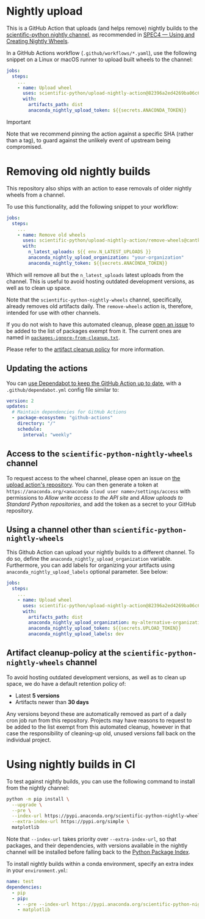 # Nightly upload

This is a GitHub Action that uploads (and helps remove) nightly builds to
the [scientific-python nightly channel][], as recommended in
[SPEC4 — Using and Creating Nightly Wheels][].

In a GitHub Actions workflow (`.github/workflows/*.yaml`), use the
following snippet on a Linux or macOS runner to upload built wheels to the
channel:

```yml
jobs:
  steps:
    ...
    - name: Upload wheel
      uses: scientific-python/upload-nightly-action@82396a2ed4269ba06c6b2988bb4fd568ef3c3d6b # 0.6.1
      with:
        artifacts_path: dist
        anaconda_nightly_upload_token: ${{secrets.ANACONDA_TOKEN}}
```

> [!IMPORTANT]
> Note that we recommend pinning the action against a specific SHA
(rather than a tag), to guard against the unlikely event of upstream
being compromised.

# Removing old nightly builds

This repository also ships with an action to ease removals of older nightly wheels from a channel.

To use this functionality, add the following snippet to your workflow:

```yml
jobs:
  steps:
    ...
    - name: Remove old wheels
      uses: scientific-python/upload-nightly-action/remove-wheels@cantknowhashyet # 0.6.0
      with:
        n_latest_uploads: ${{ env.N_LATEST_UPLOADS }}
        anaconda_nightly_upload_organization: "your-organization"
        anaconda_nightly_token: ${{secrets.ANACONDA_TOKEN}}
```

Which will remove all but the `n_latest_uploads` latest uploads from the channel. This is useful
to avoid hosting outdated development versions, as well as to clean up space.

Note that the ``scientific-python-nightly-wheels`` channel, specifically, already removes
old artifacts daily. The `remove-wheels` action is, therefore, intended for use with
other channels.

If you do not wish to have this automated cleanup, please [open an issue](https://github.com/scientific-python/upload-nightly-action/)
to be added to the list of packages exempt from it. The current ones are named in
[`packages-ignore-from-cleanup.txt`](packages-ignore-from-cleanup.txt).

Please refer to the [artifact cleanup policy][] for more information.

## Updating the actions

You can [use Dependabot to keep the GitHub Action up to date][],
with a `.github/dependabot.yml` config file similar to:

```yaml
version: 2
updates:
  # Maintain dependencies for GitHub Actions
  - package-ecosystem: "github-actions"
    directory: "/"
    schedule:
      interval: "weekly"
```

## Access to the ``scientific-python-nightly-wheels`` channel

To request access to the wheel channel, please open an issue on [the upload action's
repository](https://github.com/scientific-python/upload-nightly-action). You can
then generate a token at `https://anaconda.org/<anaconda cloud user name>/settings/access`
with permissions to _Allow write access to the API site_ and _Allow uploads to Standard Python repositories_,
and add the token as a secret to your GitHub repository.

## Using a channel other than ``scientific-python-nightly-wheels``

This Github Action can upload your nightly builds to a different channel. To do so,
define the `anaconda_nightly_upload_organization` variable. Furthermore,
you can add labels for organizing your artifacts using `anaconda_nightly_upload_labels`
optional parameter. See below:

```yml
jobs:
  steps:
    ...
    - name: Upload wheel
      uses: scientific-python/upload-nightly-action@82396a2ed4269ba06c6b2988bb4fd568ef3c3d6b # 0.6.1
      with:
        artifacts_path: dist
        anaconda_nightly_upload_organization: my-alternative-organization
        anaconda_nightly_upload_token: ${{secrets.UPLOAD_TOKEN}}
        anaconda_nightly_upload_labels: dev
```

## Artifact cleanup-policy at the ``scientific-python-nightly-wheels`` channel

To avoid hosting outdated development versions, as well as to clean up space, we do have a
default retention policy of:

- Latest **5 versions**
- Artifacts newer than **30 days**

Any versions beyond these are automatically removed as part of a daily cron job run from this repository.
Projects may have reasons to request to be added to the list exempt from this automated cleanup, however
in that case the responsibility of cleaning-up old, unused versions fall back on the individual project.

# Using nightly builds in CI

To test against nightly builds, you can use the following command to install from
the nightly channel:

```sh
python -m pip install \
  --upgrade \
  --pre \
  --index-url https://pypi.anaconda.org/scientific-python-nightly-wheels/simple \
  --extra-index-url https://pypi.org/simple \
  matplotlib
```

Note that `--index-url` takes priority over `--extra-index-url`, so
that packages, and their dependencies, with versions available in the
nightly channel will be installed before falling back to the [Python
Package Index][PyPI].

To install nightly builds within a conda environment, specify an extra
index in your `environment.yml`:

```yml
name: test
dependencies:
  - pip
  - pip:
    - --pre --index-url https://pypi.anaconda.org/scientific-python-nightly-wheels/simple --extra-index-url https://pypi.org/simple
    - matplotlib
```

[use Dependabot to keep the GitHub Action up to date]: https://learn.scientific-python.org/development/guides/gha-basic/#updating
[PyPI]: https://pypi.org/
[scientific-python nightly channel]: https://anaconda.org/scientific-python-nightly-wheels
[SPEC4 — Using and Creating Nightly Wheels]: https://scientific-python.org/specs/spec-0004/
[artifact cleanup policy]: #artifact-cleanup-policy-at-the-scientific-python-nightly-wheels-channel
